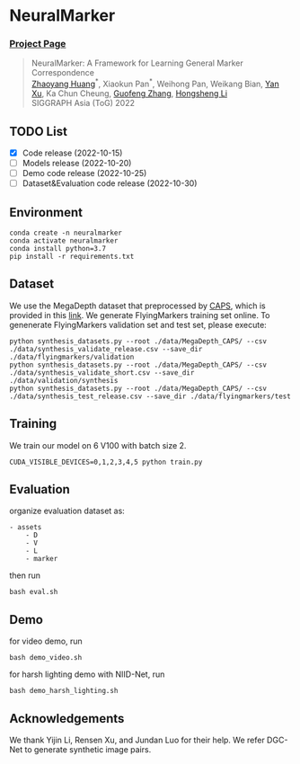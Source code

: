 # NeuralMarker
### [Project Page](https://drinkingcoder.github.io/publication/neuralmarker/)

> NeuralMarker: A Framework for Learning General Marker Correspondence   
> [Zhaoyang Huang](https://drinkingcoder.github.io)<sup>\*</sup>, Xiaokun Pan<sup>\*</sup>, Weihong Pan, Weikang Bian, [Yan Xu](https://decayale.github.io/), Ka Chun Cheung, [Guofeng Zhang](http://www.cad.zju.edu.cn/home/gfzhang/), [Hongsheng Li](https://www.ee.cuhk.edu.hk/~hsli/)  
> SIGGRAPH Asia (ToG) 2022  

## TODO List
- [x] Code release (2022-10-15)
- [ ] Models release (2022-10-20)
- [ ] Demo code release (2022-10-25)
- [ ] Dataset&Evaluation code release (2022-10-30)

## Environment
```
conda create -n neuralmarker
conda activate neuralmarker
conda install python=3.7
pip install -r requirements.txt
```

## Dataset

We use the MegaDepth dataset that preprocessed by [CAPS](https://github.com/qianqianwang68/caps), which is provided in this [link](https://drive.google.com/file/d/1-o4TRLx6qm8ehQevV7nExmVJXfMxj657/view?usp=sharing).
We generate FlyingMarkers training set online. To genenerate FlyingMarkers validation set and test set, please execute:
```
python synthesis_datasets.py --root ./data/MegaDepth_CAPS/ --csv ./data/synthesis_validate_release.csv --save_dir ./data/flyingmarkers/validation
python synthesis_datasets.py --root ./data/MegaDepth_CAPS/ --csv ./data/synthesis_validate_short.csv --save_dir ./data/validation/synthesis
python synthesis_datasets.py --root ./data/MegaDepth_CAPS/ --csv ./data/synthesis_test_release.csv --save_dir ./data/flyingmarkers/test
```


## Training
We train our model on 6 V100 with batch size 2.
```
CUDA_VISIBLE_DEVICES=0,1,2,3,4,5 python train.py
```

## Evaluation
organize evaluation dataset as:
```
- assets
    - D        
    - V
    - L
    - marker
```
then run
```
bash eval.sh
```

## Demo
for video demo, run
```
bash demo_video.sh
```

for harsh lighting demo with NIID-Net, run
```
bash demo_harsh_lighting.sh
```

## Acknowledgements
We thank Yijin Li, Rensen Xu, and Jundan Luo for their help.
We refer DGC-Net to generate synthetic image pairs.

